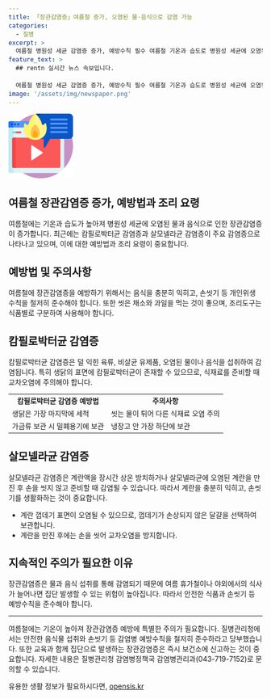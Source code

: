 ```yaml
---
title: 「장관감염증」여름철 증가, 오염된 물·음식으로 감염 가능
categories:
  - 질병
excerpt: >
  여름철 병원성 세균 감염증 증가, 예방수칙 필수 여름철 기온과 습도로 병원성 세균에 오염된 물과 음식으로 인해 장관감염증이 증가하고 있음. 질병관리청 보고에 따르면 올해 7월 장관감염증 환자 수가 1.6배 증가한 502명. 특히 캄필로박터균 감염증과 살모넬라균 감염증이 주요 증가 원인. 음식은 충분히 익히고 손씻기 등 예방수칙을 준수해야 함. 이에 대해 지역별 발생 현황과 예방 수칙을 안내.
feature_text: >
  ## rentn 실시간 뉴스 속보입니다.

  여름철 병원성 세균 감염증 증가, 예방수칙 필수 여름철 기온과 습도로 병원성 세균에 오염된 물과 음식으로 인해 장관감염증이 증가하고 있음. 질병관리청 보고에 따르면 올해 7월 장관감염증 환자 수가 1.6배 증가한 502명. 특히 캄필로박터균 감염증과 살모넬라균 감염증이 주요 증가 원인. 음식은 충분히 익히고 손씻기 등 예방수칙을 준수해야 함. 이에 대해 지역별 발생 현황과 예방 수칙을 안내.
image: '/assets/img/newspaper.png'
---
```


<p><img src="/assets/img/news.png" alt="rentncar 속보" /></p>

<h2 data-ke-size="size26">여름철 장관감염증 증가, 예방법과 조리 요령</h2>

<p data-ke-size="size16">여름철에는 기온과 습도가 높아져 병원성 세균에 오염된 물과 음식으로 인한 장관감염증이 증가합니다. 최근에는 캄필로박터균 감염증과 살모넬라균 감염증이 주요 감염증으로 나타나고 있으며, 이에 대한 예방법과 조리 요령이 중요합니다.</p>

<h2 data-ke-size="size26">예방법 및 주의사항</h2>

<p data-ke-size="size16">여름철에 장관감염증을 예방하기 위해서는 음식을 충분히 익히고, 손씻기 등 개인위생 수칙을 철저히 준수해야 합니다. 또한 씻은 채소와 과일을 먹는 것이 좋으며, 조리도구는 식품별로 구분하여 사용해야 합니다.</p>

<h2 data-ke-size="size26">캄필로박터균 감염증</h2>

<p data-ke-size="size16">캄필로박터균 감염증은 덜 익힌 육류, 비살균 유제품, 오염된 물이나 음식을 섭취하여 감염됩니다. 특히 생닭의 표면에 캄필로박터균이 존재할 수 있으므로, 식재료를 준비할 때 교차오염에 주의해야 합니다.</p>

<table>
  <tr>
    <td style="text-align: center; height: 17px;"><b>캄필로박터균 감염증 예방법</b></td>
    <td style="text-align: center; height: 17px;"><b>주의사항</b></td>
  </tr>
  <tr>
    <td data-th="예방법">생닭은 가장 마지막에 세척</td>
    <td data-th="주의사항">씻는 물이 튀어 다른 식재료 오염 주의</td>
  </tr>
  <tr>
    <td data-th="예방법">가금류 보관 시 밀폐용기에 보관</td>
    <td data-th="주의사항">냉장고 안 가장 하단에 보관</td>
  </tr>
</table>

<h2 data-ke-size="size26">살모넬라균 감염증</h2>

<p data-ke-size="size16">살모넬라균 감염증은 계란액을 장시간 상온 방치하거나 살모넬라균에 오염된 계란을 만진 후 손을 씻지 않고 준비할 때 감염될 수 있습니다. 따라서 계란을 충분히 익히고, 손씻기를 생활화하는 것이 중요합니다.</p>

<ul>
  <li>계란 껍데기 표면이 오염될 수 있으므로, 껍데기가 손상되지 않은 달걀을 선택하여 보관합니다.</li>
  <li>계란을 만진 후에는 손을 씻어 교차오염을 방지합니다.</li>
</ul>

<h2 data-ke-size="size26">지속적인 주의가 필요한 이유</h2>

<p data-ke-size="size16">장관감염증은 물과 음식 섭취를 통해 감염되기 때문에 여름 휴가철이나 야외에서의 식사가 늘어나면 집단 발생할 수 있는 위험이 높아집니다. 따라서 안전한 식품과 손씻기 등 예방수칙을 준수해야 합니다.</p>

<hr>

<p data-ke-size="size16">여름철에는 기온이 높아져 장관감염증 예방에 특별한 주의가 필요합니다. 질병관리청에서는 안전한 음식물 섭취와 손씻기 등 감염병 예방수칙을 철저히 준수하라고 당부했습니다. 또한 교육과 함께 집단으로 발생하는 장관감염증은 즉시 보건소에 신고하는 것이 중요합니다. 자세한 내용은 질병관리청 감염병정책국 감염병관리과(043-719-7152)로 문의할 수 있습니다.</p>
유용한 생활 정보가 필요하시다면, <a href="https://opensis.kr" rel="dofollow">opensis.kr</a>


